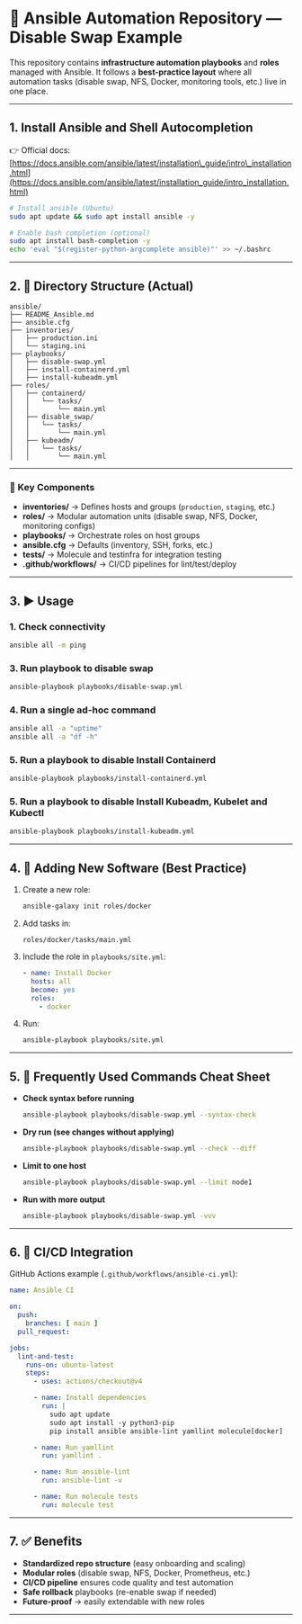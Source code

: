 # 📘 Ansible Automation Repository — Disable Swap Example

This repository contains **infrastructure automation playbooks** and **roles** managed with Ansible.
It follows a **best-practice layout** where all automation tasks (disable swap, NFS, Docker, monitoring tools, etc.) live in one place.

---

## 1. Install Ansible and Shell Autocompletion

👉 Official docs:
[https://docs.ansible.com/ansible/latest/installation\_guide/intro\_installation.html](https://docs.ansible.com/ansible/latest/installation_guide/intro_installation.html)

```bash
# Install ansible (Ubuntu)
sudo apt update && sudo apt install ansible -y

# Enable bash completion (optional)
sudo apt install bash-completion -y
echo 'eval "$(register-python-argcomplete ansible)"' >> ~/.bashrc
```

---


## 2. 📂 Directory Structure (Actual)

```
ansible/
├── README_Ansible.md
├── ansible.cfg
├── inventories/
│   ├── production.ini
│   └── staging.ini
├── playbooks/
│   ├── disable-swap.yml
│   ├── install-containerd.yml
│   ├── install-kubeadm.yml
├── roles/
│   ├── containerd/
│   │   └── tasks/
│   │       └── main.yml
│   ├── disable_swap/
│   │   └── tasks/
│   │       └── main.yml
│   ├── kubeadm/
│   │   └── tasks/
│   │       └── main.yml
```

---

### 🔹 Key Components

* **inventories/** → Defines hosts and groups (`production`, `staging`, etc.)
* **roles/** → Modular automation units (disable swap, NFS, Docker, monitoring configs)
* **playbooks/** → Orchestrate roles on host groups
* **ansible.cfg** → Defaults (inventory, SSH, forks, etc.)
* **tests/** → Molecule and testinfra for integration testing
* **.github/workflows/** → CI/CD pipelines for lint/test/deploy

---

## 3. ▶️ Usage

### 1. Check connectivity

```bash
ansible all -m ping
```

### 3. Run playbook to disable swap

```bash
ansible-playbook playbooks/disable-swap.yml
```

### 4. Run a single ad-hoc command

```bash
ansible all -a "uptime"
ansible all -a "df -h"
```

### 5. Run a playbook to disable Install Containerd

```bash
ansible-playbook playbooks/install-containerd.yml
```

### 5. Run a playbook to disable Install Kubeadm, Kubelet and Kubectl

```bash
ansible-playbook playbooks/install-kubeadm.yml
```

---

## 4. 🔧 Adding New Software (Best Practice)

1. Create a new role:

   ```bash
   ansible-galaxy init roles/docker
   ```

2. Add tasks in:

   ```
   roles/docker/tasks/main.yml
   ```

3. Include the role in `playbooks/site.yml`:

   ```yaml
   - name: Install Docker
     hosts: all
     become: yes
     roles:
       - docker
   ```

4. Run:

   ```bash
   ansible-playbook playbooks/site.yml
   ```

---

## 5. 📝 Frequently Used Commands Cheat Sheet

* **Check syntax before running**

  ```bash
  ansible-playbook playbooks/disable-swap.yml --syntax-check
  ```

* **Dry run (see changes without applying)**

  ```bash
  ansible-playbook playbooks/disable-swap.yml --check --diff
  ```

* **Limit to one host**

  ```bash
  ansible-playbook playbooks/disable-swap.yml --limit node1
  ```

* **Run with more output**

  ```bash
  ansible-playbook playbooks/disable-swap.yml -vvv
  ```

---

## 6. 🚀 CI/CD Integration

GitHub Actions example (`.github/workflows/ansible-ci.yml`):

```yaml
name: Ansible CI

on:
  push:
    branches: [ main ]
  pull_request:

jobs:
  lint-and-test:
    runs-on: ubuntu-latest
    steps:
      - uses: actions/checkout@v4

      - name: Install dependencies
        run: |
          sudo apt update
          sudo apt install -y python3-pip
          pip install ansible ansible-lint yamllint molecule[docker]

      - name: Run yamllint
        run: yamllint .

      - name: Run ansible-lint
        run: ansible-lint -v

      - name: Run molecule tests
        run: molecule test
```

---

## 7. ✅ Benefits

* **Standardized repo structure** (easy onboarding and scaling)
* **Modular roles** (disable swap, NFS, Docker, Prometheus, etc.)
* **CI/CD pipeline** ensures code quality and test automation
* **Safe rollback** playbooks (re-enable swap if needed)
* **Future-proof** → easily extendable with new roles

---


